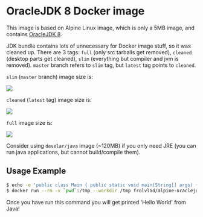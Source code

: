 OracleJDK 8 Docker image
========================

This image is based on Alpine Linux image, which is only a 5MB image, and contains
[OracleJDK 8](http://www.oracle.com/technetwork/java/javase/overview/index.html).

JDK bundle contains lots of unnecessary for Docker image stuff, so it was cleaned up. There are 3
tags: `full` (only src tarballs get removed), `cleaned` (desktop parts get cleaned), `slim`
(everything but compiler and jvm is removed). `master` branch refers to `slim` tag, but `latest`
tag points to `cleaned`.

`slim` (`master` branch) image size is:

[![](https://badge.imagelayers.io/frolvlad/alpine-oraclejdk8:slim.svg)](https://imagelayers.io/?images=frolvlad/alpine-oraclejdk8:slim 'Get your own badge on imagelayers.io')

`cleaned` (`latest` tag) image size is:

[![](https://badge.imagelayers.io/frolvlad/alpine-oraclejdk8:cleaned.svg)](https://imagelayers.io/?images=frolvlad/alpine-oraclejdk8:cleaned 'Get your own badge on imagelayers.io')

`full` image size is:

[![](https://badge.imagelayers.io/frolvlad/alpine-oraclejdk8:full.svg)](https://imagelayers.io/?images=frolvlad/alpine-oraclejdk8:full 'Get your own badge on imagelayers.io')


Consider using `develar/java` image (~120MB) if you only need JRE (you can run
java applications, but cannot build/compile them).


Usage Example
-------------

```bash
$ echo -e 'public class Main { public static void main(String[] args) { System.out.println("Hello World"); } }' > Main.java
$ docker run --rm -v `pwd`:/tmp --workdir /tmp frolvlad/alpine-oraclejdk8 sh -c 'javac Main.java && java Main'
```

Once you have run this command you will get printed 'Hello World' from Java!
